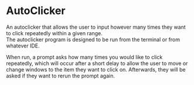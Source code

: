 # AutoClicker
An autoclicker that allows the user to input however many times they want to click repeatedly within a given range.
<br/>
The autoclicker program is designed to be run from the terminal or from whatever IDE.

When run, a prompt asks how many times you would like to click repeatedly, which will occur after a short delay to allow the user to move or change windows to the item they want to click on. Afterwards, they will be asked if they want to rerun the prompt again.
